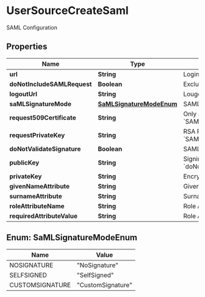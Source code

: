 

# UserSourceCreateSaml

SAML Configuration
## Properties

Name | Type | Description | Notes
------------ | ------------- | ------------- | -------------
**url** | **String** | Login Redirect URL |  [optional]
**doNotIncludeSAMLRequest** | **Boolean** | Exclude SAML Request Parameter |  [optional]
**logoutUrl** | **String** | Lougout Post URL |  [optional]
**saMLSignatureMode** | [**SaMLSignatureModeEnum**](#SaMLSignatureModeEnum) | SAML Request signing mode |  [optional]
**request509Certificate** | **String** | Only applies when &#x60;SAMLSignatureMode&#x3D;CustomSignature&#x60; |  [optional]
**requestPrivateKey** | **String** | RSA Private Key. Only applies when &#x60;SAMLSignatureMode&#x3D;CustomSignature&#x60; |  [optional]
**doNotValidateSignature** | **Boolean** | SAML Response Signing Flag |  [optional]
**publicKey** | **String** | Signing Public Key. Only applies when &#x60;doNotValidateSignature&#x3D;true&#x60; |  [optional]
**privateKey** | **String** | Encryption RSA Private Key |  [optional]
**givenNameAttribute** | **String** | Given Name Attribute Name |  [optional]
**surnameAttribute** | **String** | Surname Attribute Name |  [optional]
**roleAttributeName** | **String** | Role Attribute Name |  [optional]
**requiredAttributeValue** | **String** | Role Attibute Required Value |  [optional]



## Enum: SaMLSignatureModeEnum

Name | Value
---- | -----
NOSIGNATURE | &quot;NoSignature&quot;
SELFSIGNED | &quot;SelfSigned&quot;
CUSTOMSIGNATURE | &quot;CustomSignature&quot;



